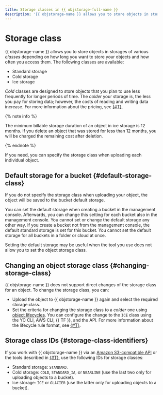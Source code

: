 ```yaml
---
title: Storage classes in {{ objstorage-full-name }}
description: '{{ objstorage-name }} allows you to store objects in storages of various classes depending on how long you want to store your objects and how often you access them. You can choose between a standard, cold, and ice storage.'
---
```


# Storage class

{{ objstorage-name }} allows you to store objects in storages of various _classes_ depending on how long you want to store your objects and how often you access them. The following classes are available:

* Standard storage
* Cold storage
* Ice storage

_Cold_ classes are designed to store objects that you plan to use less frequently for longer periods of time. The _colder_ your storage is, the less you pay for storing data; however, the costs of reading and writing data increase. For more information about the pricing, see [{#T}](../pricing.md).


{% note info %}

The minimum billable storage duration of an object in ice storage is 12 months. If you delete an object that was stored for less than 12 months, you will be charged the remaining cost after deletion.

{% endnote %}


If you need, you can specify the storage class when uploading each individual object.

## Default storage for a bucket {#default-storage-class}

If you do not specify the storage class when uploading your object, the object will be saved to the bucket default storage.

You can set the default storage when creating a bucket in the management console. Afterwards, you can change this setting for each bucket also in the management console. You cannot set or change the default storage any other way. If you create a bucket not from the management console, the default standard storage is set for this bucket. You cannot set the default storage for all buckets in a folder or cloud at once.

Setting the default storage may be useful when the tool you use does not allow you to set the object storage class.

## Changing an object storage class {#changing-storage-class}

{{ objstorage-name }} does not support direct changes of the storage class for an object. To change the storage class, you can:

- Upload the object to {{ objstorage-name }} again and select the required storage class.
- Set the criteria for changing the storage class to a _colder_ one using [object lifecycles](lifecycles.md). You can configure the change to the `ICE` class using the YC CLI, AWS CLI, {{ TF }}, and the API. For more information about the lifecycle rule format, see [{#T}](../s3/api-ref/lifecycles/xml-config.md).

## Storage class IDs {#storage-class-identifiers}

If you work with {{ objstorage-name }} via an [Amazon S3-compatible API](../s3/index.md) or the tools described in [{#T}](../tools/index.md), use the following IDs for storage classes:

* Standard storage: `STANDARD`.
* Cold storage: `COLD`, `STANDARD_IA`, or `NEARLINE` (use the last two only for uploading objects to a bucket).
* Ice storage: `ICE` or `GLACIER` (use the latter only for uploading objects to a bucket).